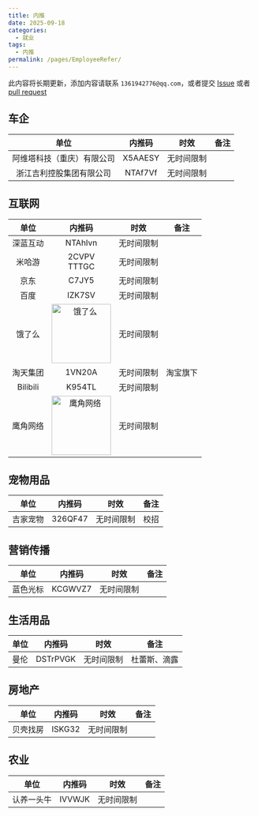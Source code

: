 ```yaml
---
title: 内推
date: 2025-09-18
categories:
  - 就业
tags:
  - 内推
permalink: /pages/EmployeeRefer/
---
```


此内容将长期更新，添加内容请联系 `1361942776@qq.com`，或者提交 [Issue](https://github.com/NCEPUwiki/NCEPUwiki/issues) 或者 [pull request](https://github.com/NCEPUwiki/NCEPUwiki/pulls)

## 车企

| 单位 | 内推码 | 时效 | 备注 |
| :---: | :---: | :---: | :---: |
| 阿维塔科技（重庆）有限公司 | X5AAESY | 无时间限制 | |
| 浙江吉利控股集团有限公司 | NTAf7Vf | 无时间限制 | |

## 互联网

| 单位  | 内推码 | 时效  | 备注  |
| :---: | :----: | :---: | :---: |
| 深蓝互动 | NTAhIvn | 无时间限制 | |
| 米哈游 | 2CVPV </br> TTTGC | 无时间限制 | |
| 京东 | C7JY5 | 无时间限制 | |
| 百度 | IZK7SV | 无时间限制 | |
| 饿了么 | <img src="/img/06/02/饿了么.jpg" alt="饿了么" width="120" /> | 无时间限制 | |
| 淘天集团 | 1VN20A | 无时间限制 | 淘宝旗下 |
| Bilibili | K954TL | 无时间限制 | |
| 鹰角网络 | <img src="/img/06/02/鹰角网络.jpg" alt="鹰角网络" width="120" /> | 无时间限制 | |
## 宠物用品

| 单位  | 内推码 | 时效  | 备注  |
| :---: | :----: | :---: | :---: |
| 吉家宠物 | 326QF47 | 无时间限制 | 校招 |

## 营销传播

|   单位   | 内推码  |    时效    | 备注  |
| :------: | :-----: | :--------: | :---: |
| 蓝色光标 | KCGWVZ7 | 无时间限制 |  |

## 生活用品

|   单位   | 内推码  |    时效    | 备注  |
| :------: | :-----: | :--------: | :---: |
| 曼伦 | DSTrPVGK | 无时间限制 | 杜蕾斯、滴露 |

## 房地产

| 单位  |  内推码  |    时效    |     备注     |
| :---: | :------: | :--------: | :----------: |
| 贝壳找房 | ISKG32 | 无时间限制 | |

## 农业

|   单位   | 内推码 |    时效    | 备注  |
| :------: | :----: | :--------: | :---: |
| 认养一头牛 | IVVWJK | 无时间限制 |       |